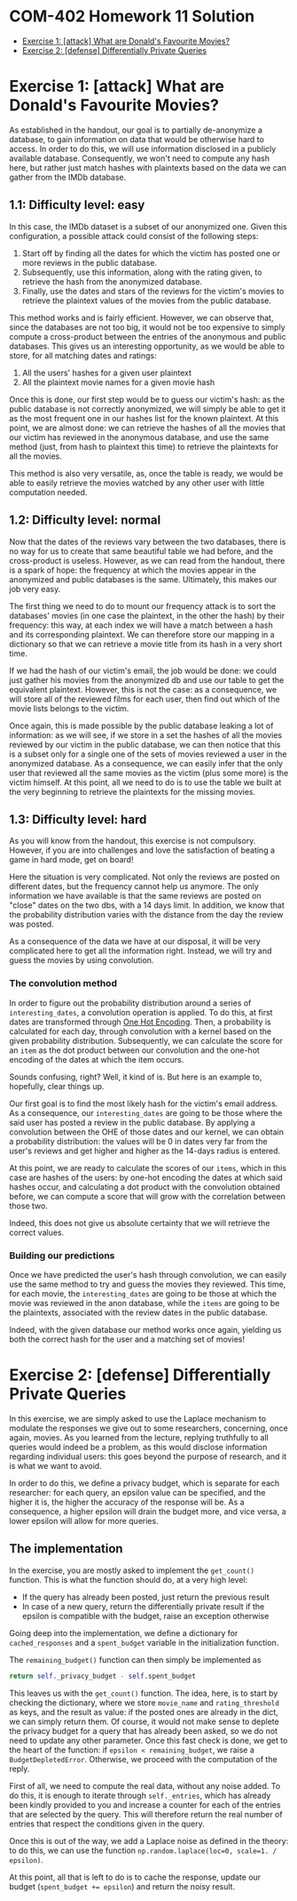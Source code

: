 # COM-402 Homework 11 Solution

- [Exercise 1: [attack] What are Donald's Favourite Movies?](#exercise-1-attack-what-are-donalds-favourite-movies)
- [Exercise 2: [defense] Differentially Private Queries](#exercise-2-defense-differentially-private-queries)

# Exercise 1: [attack] What are Donald's Favourite Movies?

As established in the handout, our goal is to partially de-anonymize a database, to gain information on data that would be otherwise hard to access. In order to do this, we will use information disclosed in a publicly available database.
Consequently, we won't need to compute any hash here, but rather just match hashes with plaintexts based on the data we can gather from the IMDb database.

## 1.1: Difficulty level: easy

In this case, the IMDb dataset is a subset of our anonymized one. Given this configuration, a possible attack could consist of the following steps:

1. Start off by finding all the dates for which the victim has posted one or more reviews in the public database.
2. Subsequently, use this information, along with the rating given, to retrieve the hash from the anonymized database.
3. Finally, use the dates and stars of the reviews for the victim's movies to retrieve the plaintext values of the movies from the public database.

This method works and is fairly efficient. However, we can observe that, since the databases are not too big, it would not be too expensive to simply compute a cross-product between the entries of the anonymous and public databases. This gives us an interesting opportunity, as we would be able to store, for all matching dates and ratings:
1. All the users' hashes for a given user plaintext
2. All the plaintext movie names for a given movie hash

Once this is done, our first step would be to guess our victim's hash: as the public database is not correctly anonymized, we will simply be able to get it as the most frequent one in our hashes list for the known plaintext.
At this point, we are almost done: we can retrieve the hashes of all the movies that our victim has reviewed in the anonymous database, and use the same method (just, from hash to plaintext this time) to retrieve the plaintexts for all the movies.

This method is also very versatile, as, once the table is ready, we would be able to easily retrieve the movies watched by any other user with little computation needed.

## 1.2: Difficulty level: normal

Now that the dates of the reviews vary between the two databases, there is no way for us to create that same beautiful table we had before, and the cross-product is useless. However, as we can read from the handout, there is a spark of hope: the frequency at which the movies appear in the anonymized and public databases is the same. Ultimately, this makes our job very easy.

The first thing we need to do to mount our frequency attack is to sort the databases' movies (in one case the plaintext, in the other the hash) by their frequency: this way, at each index we will have a match between a hash and its corresponding plaintext. We can therefore store our mapping in a dictionary so that we can retrieve a movie title from its hash in a very short time.

If we had the hash of our victim's email, the job would be done: we could just gather his movies from the anonymized db and use our table to get the equivalent plaintext. However, this is not the case: as a consequence, we will store all of the reviewed films for each user, then find out which of the movie lists belongs to the victim.

Once again, this is made possible by the public database leaking a lot of information: as we will see, if we store in a set the hashes of all the movies reviewed by our victim in the public database, we can then notice that this is a subset only for a single one of the sets of movies reviewed a user in the anonymized database. As a consequence, we can easily infer that the only user that reviewed all the same movies as the victim (plus some more) is the victim himself. At this point, all we need to do is to use the table we built at the very beginning to retrieve the plaintexts for the missing movies.

## 1.3: Difficulty level: hard

As you will know from the handout, this exercise is not compulsory. However, if you are into challenges and love the satisfaction of beating a game in hard mode, get on board!

Here the situation is very complicated. Not only the reviews are posted on different dates, but the frequency cannot help us anymore. The only information we have available is that the same reviews are posted on "close" dates on the two dbs, with a 14 days limit. In addition, we know that the probability distribution varies with the distance from the day the review was posted.

As a consequence of the data we have at our disposal, it will be very complicated here to get all the information right. Instead, we will try and guess the movies by using convolution.

### The convolution method

In order to figure out the probability distribution around a series of `interesting_dates`, a convolution operation is applied. To do this, at first dates are transformed through [One Hot Encoding](https://en.wikipedia.org/wiki/One-hot). Then, a probability is calculated for each day, through convolution with a kernel based on the given probability distribution.
Subsequently, we can calculate the score for an `item` as the dot product between our convolution and the one-hot encoding of the dates at which the item occurs.

Sounds confusing, right? Well, it kind of is. But here is an example to, hopefully, clear things up.

Our first goal is to find the most likely hash for the victim's email address. As a consequence, our `interesting_dates` are going to be those where the said user has posted a review in the public database. By applying a convolution between the OHE of those dates and our kernel, we can obtain a probability distribution: the values will be 0 in dates very far from the user's reviews and get higher and higher as the 14-days radius is entered.

At this point, we are ready to calculate the scores of our `items`, which in this case are hashes of the users: by one-hot encoding the dates at which said hashes occur, and calculating a dot product with the convolution obtained before, we can compute a score that will grow with the correlation between those two.

Indeed, this does not give us absolute certainty that we will retrieve the correct values.

### Building our predictions

Once we have predicted the user's hash through convolution, we can easily use the same method to try and guess the movies they reviewed. This time, for each movie, the `interesting_dates` are going to be those at which the movie was reviewed in the anon database, while the `items` are going to be the plaintexts, associated with the review dates in the public database.

Indeed, with the given database our method works once again, yielding us both the correct hash for the user and a matching set of movies!

# Exercise 2: [defense] Differentially Private Queries

In this exercise, we are simply asked to use the Laplace mechanism to modulate the responses we give out to some researchers, concerning, once again, movies.
As you learned from the lecture, replying truthfully to all queries would indeed be a problem, as this would disclose information regarding individual users: this goes beyond the purpose of research, and it is what we want to avoid.

In order to do this, we define a privacy budget, which is separate for each researcher: for each query, an epsilon value can be specified, and the higher it is, the higher the accuracy of the response will be. As a consequence, a higher epsilon will drain the budget more, and vice versa, a lower epsilon will allow for more queries.

## The implementation

In the exercise, you are mostly asked to implement the `get_count()` function. This is what the function should do, at a very high level:

* If the query has already been posted, just return the previous result
* In case of a new query, return the differentially private result if the epsilon is compatible with the budget, raise an exception otherwise

Going deep into the implementation, we define a dictionary for `cached_responses` and a `spent_budget` variable in the initialization function.

The `remaining_budget()` function can then simply be implemented as
```python
return self._privacy_budget - self.spent_budget
```

This leaves us with the `get_count()` function. The idea, here, is to start by checking the dictionary, where we store `movie_name` and `rating_threshold` as keys, and the result as value: if the posted ones are already in the dict, we can simply return them. Of course, it would not make sense to deplete the privacy budget for a query that has already been asked, so we do not need to update any other parameter.
Once this fast check is done, we get to the heart of the function: if `epsilon < remaining_budget`, we raise a `BudgetDepletedError`. Otherwise, we proceed with the computation of the reply.

First of all, we need to compute the real data, without any noise added. To do this, it is enough to iterate through `self._entries`, which has already been kindly provided to you and increase a counter for each of the entries that are selected by the query. This will therefore return the real number of entries that respect the conditions given in the query.

Once this is out of the way, we add a Laplace noise as defined in the theory: to do this, we can use the function `np.random.laplace(loc=0, scale=1. / epsilon)`.

At this point, all that is left to do is to cache the response, update our budget (`spent_budget += epsilon`) and return the noisy result.
